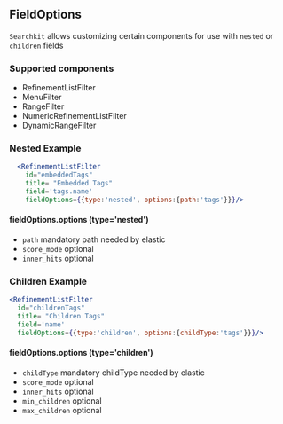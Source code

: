 ## FieldOptions

`Searchkit` allows customizing certain components for use with `nested` or `children` fields

### Supported components

- RefinementListFilter
- MenuFilter
- RangeFilter
- NumericRefinementListFilter
- DynamicRangeFilter

### Nested Example

```jsx
  <RefinementListFilter
    id="embeddedTags"
    title= "Embedded Tags"
    field='tags.name'
    fieldOptions={{type:'nested', options:{path:'tags'}}}/>    
```

#### fieldOptions.options (type='nested')
- `path` mandatory path needed by elastic
- `score_mode` optional
- `inner_hits` optional


### Children Example

```jsx
<RefinementListFilter
  id="childrenTags"
  title= "Children Tags"
  field='name'
  fieldOptions={{type:'children', options:{childType:'tags'}}}/>  
```

#### fieldOptions.options (type='children')
- `childType` mandatory childType needed by elastic
- `score_mode` optional
- `inner_hits` optional
- `min_children` optional
- `max_children` optional
